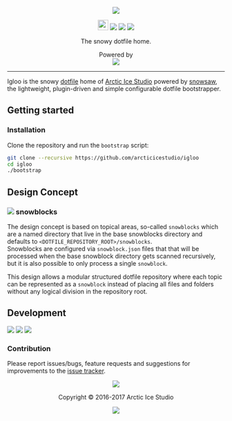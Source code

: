 <p align="center"><img src="https://cdn.rawgit.com/arcticicestudio/igloo/develop/assets/igloo-logo-banner.svg"/></p>

<p align="center"><img src="https://assets-cdn.github.com/favicon.ico" width=24 height=24/> <a href="https://github.com/arcticicestudio/igloo/releases/latest"><img src="https://img.shields.io/github/release/arcticicestudio/igloo.svg?style=flat-square"/></a> <a href="https://github.com/arcticicestudio/snowsaw/releases/tag/v0.1.1"><img src="https://img.shields.io/badge/snowsaw-v0.1.1-88C0D0.svg?style=flat-square"/></a> <a href="https://www.archlinux.org"><img src="https://img.shields.io/badge/OS-Arch_Linux-1793D1.svg?style=flat-square"/></a></p>

<p align="center">The snowy dotfile home.</p>

<p align="center">Powered by<br><a href="https://github.com/arcticicestudio/snowsaw"><img src="https://cdn.rawgit.com/arcticicestudio/snowsaw/develop/assets/snowsaw-logo-banner.svg"/></a></p>

---

Igloo is the snowy [dotfile](http://dotfiles.github.io) home of [Arctic Ice Studio](https://github.com/arcticicestudio) powered by [snowsaw][snowsaw], the lightweight, plugin-driven and simple configurable dotfile bootstrapper.

## Getting started
### Installation
Clone the repository and run the `bootstrap` script:
```sh
git clone --recursive https://github.com/arcticicestudio/igloo
cd igloo
./bootstrap
```

## Design Concept
### <img src="https://cdn.rawgit.com/arcticicestudio/snowsaw/develop/assets/icon-snowblocks.svg"/> snowblocks
The design concept is based on topical areas, so-called `snowblocks` which are a named directory that live in the base snowblocks directory and defaults to `<DOTFILE_REPOSITORY_ROOT>/snowblocks`.  
Snowblocks are configured via `snowblock.json` files that that will be processed when the base snowblock directory gets scanned recursively, but it is also possible to only process a single `snowblock`.

This design allows a modular structured dotfile repository where each topic can be represented as a `snowblock` instead of placing all files and folders without any logical division in the repository root.

## Development
[![](https://img.shields.io/badge/Changelog-0.2.0-blue.svg)](https://github.com/arcticicestudio/nord-vim/blob/v0.2.0/CHANGELOG.md) [![](https://img.shields.io/badge/Workflow-gitflow--branching--model-blue.svg)](http://nvie.com/posts/a-successful-git-branching-model) [![](https://img.shields.io/badge/Versioning-ArcVer_0.8.0-blue.svg)](https://github.com/arcticicestudio/arcver)

### Contribution
Please report issues/bugs, feature requests and suggestions for improvements to the [issue tracker](https://github.com/arcticicestudio/nord-vim/issues).

<p align="center"><img src="https://cdn.rawgit.com/arcticicestudio/nord/develop/src/assets/banner-footer-mountains.svg" /></p>

<p align="center">Copyright &copy; 2016-2017 Arctic Ice Studio</p>

<p align="center"><a href="https://github.com/arcticicestudio/igloo/blob/develop/LICENSE.md"><img src="https://img.shields.io/badge/License-MIT-5E81AC.svg"/></a></p>

[snowsaw]: https://github.com/arcticicestudio/snowsaw
